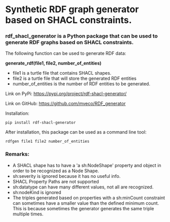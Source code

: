 
# Synthetic RDF graph generator based on SHACL constraints.

### rdf_shacl_generator is a Python package that can be used to generate RDF graphs based on SHACL constraints.

The following function can be used to generate RDF data:

__generate_rdf(file1, file2, number_of_entities)__
- file1 is a turtle file that contains SHACL shapes.
- file2 is a turtle file that will store the generated RDF entities
- number_of_entities is the number of RDF entities to be generated.

Link on PyPi: https://pypi.org/project/rdf-shacl-generator/

Link on GitHub: https://github.com/mveco/RDF_generator

Installation: 

```pip install rdf-shacl-generator```

After installation, this package can be used as a command line tool:

```rdfgen file1 file2 number_of_entities```

### Remarks:
- A SHACL shape has to have a 'a sh:NodeShape' property and object in order to be recognized as a Node Shape.
- sh:severity is ignored because it has no useful info.
- SHACL Property Paths are not supported
- sh:datatype can have many different values, not all are recognized.
- sh:nodeKind is ignored
- The triples generated based on properties with a sh:minCount constraint can sometimes have a smaller value than the defined minimum count. This is because sometimes the generator generates the same triple multiple times. 
